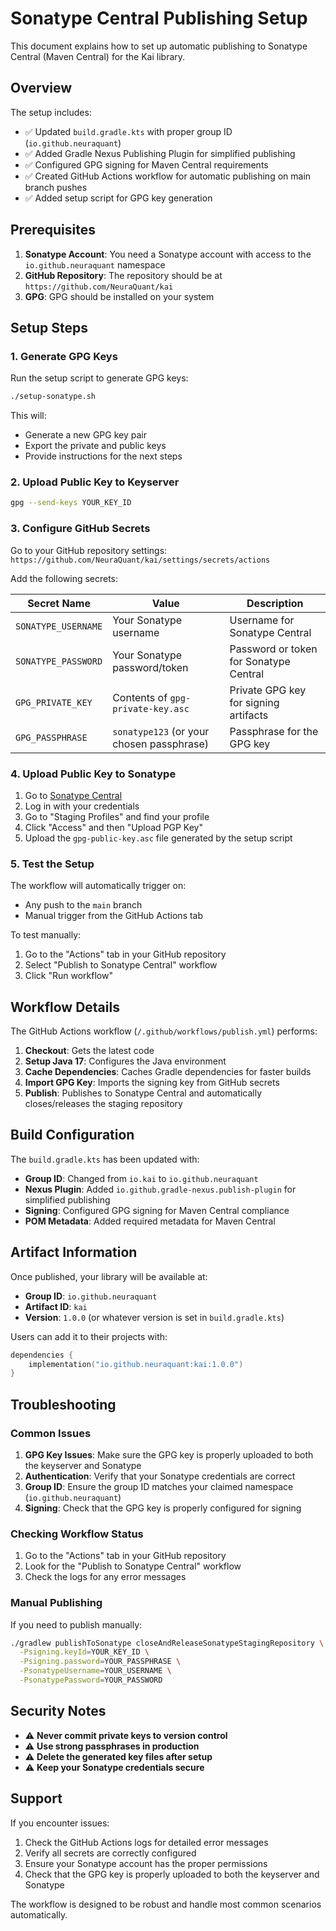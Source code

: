 # Sonatype Central Publishing Setup

This document explains how to set up automatic publishing to Sonatype Central (Maven Central) for the Kai library.

## Overview

The setup includes:
- ✅ Updated `build.gradle.kts` with proper group ID (`io.github.neuraquant`)
- ✅ Added Gradle Nexus Publishing Plugin for simplified publishing
- ✅ Configured GPG signing for Maven Central requirements
- ✅ Created GitHub Actions workflow for automatic publishing on main branch pushes
- ✅ Added setup script for GPG key generation

## Prerequisites

1. **Sonatype Account**: You need a Sonatype account with access to the `io.github.neuraquant` namespace
2. **GitHub Repository**: The repository should be at `https://github.com/NeuraQuant/kai`
3. **GPG**: GPG should be installed on your system

## Setup Steps

### 1. Generate GPG Keys

Run the setup script to generate GPG keys:

```bash
./setup-sonatype.sh
```

This will:
- Generate a new GPG key pair
- Export the private and public keys
- Provide instructions for the next steps

### 2. Upload Public Key to Keyserver

```bash
gpg --send-keys YOUR_KEY_ID
```

### 3. Configure GitHub Secrets

Go to your GitHub repository settings: `https://github.com/NeuraQuant/kai/settings/secrets/actions`

Add the following secrets:

| Secret Name | Value | Description |
|-------------|-------|-------------|
| `SONATYPE_USERNAME` | Your Sonatype username | Username for Sonatype Central |
| `SONATYPE_PASSWORD` | Your Sonatype password/token | Password or token for Sonatype Central |
| `GPG_PRIVATE_KEY` | Contents of `gpg-private-key.asc` | Private GPG key for signing artifacts |
| `GPG_PASSPHRASE` | `sonatype123` (or your chosen passphrase) | Passphrase for the GPG key |

### 4. Upload Public Key to Sonatype

1. Go to [Sonatype Central](https://s01.oss.sonatype.org/)
2. Log in with your credentials
3. Go to "Staging Profiles" and find your profile
4. Click "Access" and then "Upload PGP Key"
5. Upload the `gpg-public-key.asc` file generated by the setup script

### 5. Test the Setup

The workflow will automatically trigger on:
- Any push to the `main` branch
- Manual trigger from the GitHub Actions tab

To test manually:
1. Go to the "Actions" tab in your GitHub repository
2. Select "Publish to Sonatype Central" workflow
3. Click "Run workflow"

## Workflow Details

The GitHub Actions workflow (`/.github/workflows/publish.yml`) performs:

1. **Checkout**: Gets the latest code
2. **Setup Java 17**: Configures the Java environment
3. **Cache Dependencies**: Caches Gradle dependencies for faster builds
4. **Import GPG Key**: Imports the signing key from GitHub secrets
5. **Publish**: Publishes to Sonatype Central and automatically closes/releases the staging repository

## Build Configuration

The `build.gradle.kts` has been updated with:

- **Group ID**: Changed from `io.kai` to `io.github.neuraquant`
- **Nexus Plugin**: Added `io.github.gradle-nexus.publish-plugin` for simplified publishing
- **Signing**: Configured GPG signing for Maven Central compliance
- **POM Metadata**: Added required metadata for Maven Central

## Artifact Information

Once published, your library will be available at:

- **Group ID**: `io.github.neuraquant`
- **Artifact ID**: `kai`
- **Version**: `1.0.0` (or whatever version is set in `build.gradle.kts`)

Users can add it to their projects with:

```kotlin
dependencies {
    implementation("io.github.neuraquant:kai:1.0.0")
}
```

## Troubleshooting

### Common Issues

1. **GPG Key Issues**: Make sure the GPG key is properly uploaded to both the keyserver and Sonatype
2. **Authentication**: Verify that your Sonatype credentials are correct
3. **Group ID**: Ensure the group ID matches your claimed namespace (`io.github.neuraquant`)
4. **Signing**: Check that the GPG key is properly configured for signing

### Checking Workflow Status

1. Go to the "Actions" tab in your GitHub repository
2. Look for the "Publish to Sonatype Central" workflow
3. Check the logs for any error messages

### Manual Publishing

If you need to publish manually:

```bash
./gradlew publishToSonatype closeAndReleaseSonatypeStagingRepository \
  -Psigning.keyId=YOUR_KEY_ID \
  -Psigning.password=YOUR_PASSPHRASE \
  -PsonatypeUsername=YOUR_USERNAME \
  -PsonatypePassword=YOUR_PASSWORD
```

## Security Notes

- ⚠️ **Never commit private keys to version control**
- ⚠️ **Use strong passphrases in production**
- ⚠️ **Delete the generated key files after setup**
- ⚠️ **Keep your Sonatype credentials secure**

## Support

If you encounter issues:

1. Check the GitHub Actions logs for detailed error messages
2. Verify all secrets are correctly configured
3. Ensure your Sonatype account has the proper permissions
4. Check that the GPG key is properly uploaded to both the keyserver and Sonatype

The workflow is designed to be robust and handle most common scenarios automatically.